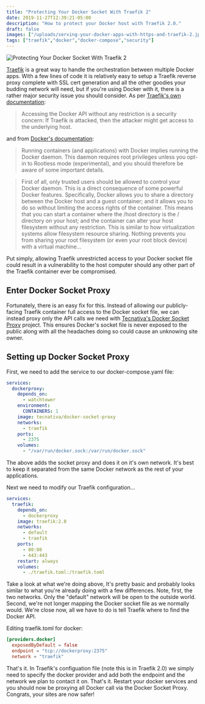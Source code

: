 ```yaml
---
title: "Protecting Your Docker Socket With Traefik 2"
date: 2019-11-27T12:39:21-05:00
description: "How to protect your Docker host with Traefik 2.0."
draft: false
images: ["/uploads/serving-your-docker-apps-with-https-and-traefik-2.jpg"]
tags: ["traefik","docker","docker-compose","security"]
---
```


![Protecting Your Docker Socket With Traefik 2](/uploads/serving-your-docker-apps-with-https-and-traefik-2.jpg)

[Traefik](https://traefik.io) is a great way to handle the orchestration between multiple Docker apps. With a few lines of code it is relatively easy to setup a Traefik reverse proxy complete with SSL cert generation and all the other goodies your budding network will need, but if you're using Docker with it, there is a rather major security issue you should consider. As per [Traefik's own documentation](https://docs.traefik.io/providers/docker/#docker-api-access):

> Accessing the Docker API without any restriction is a security concern: If Traefik is attacked, then the attacker might get access to the underlying host.

and from [Docker's documentation](https://docs.docker.com/engine/security/security/#docker-daemon-attack-surface):

> Running containers (and applications) with Docker implies running the Docker daemon. This daemon requires root privileges unless you opt-in to Rootless mode (experimental), and you should therefore be aware of some important details.

> First of all, only trusted users should be allowed to control your Docker daemon. This is a direct consequence of some powerful Docker features. Specifically, Docker allows you to share a directory between the Docker host and a guest container; and it allows you to do so without limiting the access rights of the container. This means that you can start a container where the /host directory is the / directory on your host; and the container can alter your host filesystem without any restriction. This is similar to how virtualization systems allow filesystem resource sharing. Nothing prevents you from sharing your root filesystem (or even your root block device) with a virtual machine...

Put simply, allowing Traefik unrestricted access to your Docker socket file could result in a vulnerability to the host computer should any other part of the Traefik container ever be compromised.

## Enter Docker Socket Proxy

Fortunately, there is an easy fix for this. Instead of allowing our publicly-facing Traefik container full access to the Docker socket file, we can instead proxy only the API calls we need with [Tecnativa's Docker Socket Proxy](https://github.com/Tecnativa/docker-socket-proxy) project. This ensures Docker's socket file is never exposed to the public along with all the headaches doing so could cause an unknowing site owner.

## Setting up Docker Socket Proxy

First, we need to add the service to our docker-compose.yaml file:

```yaml
services:
  dockerproxy:
    depends_on:
      - watchtower
    environment:
      CONTAINERS: 1
    image: tecnativa/docker-socket-proxy
    networks:
      - traefik
    ports:
      - 2375
    volumes:
      - "/var/run/docker.sock:/var/run/docker.sock"
```

The above adds the socket proxy and does it on it's own network. It's best to keep it separated from the same Docker network as the rest of your applications.

Next we need to modify our Traefik configuration...

```yaml
services:
  traefik:
    depends_on:
      - dockerproxy
    image: traefik:2.0
    networks:
      - default
      - traefik
    ports:
      - 80:80
      - 443:443
    restart: always
    volumes:
      - ./traefik.toml:/traefik.toml
```

Take a look at what we're doing above, It's pretty basic and probably looks similar to what you're already doing with a few differences. Note, first, the two networks. Only the "default" network will be open to the outside world. Second, we're not longer mapping the Docker socket file as we normally would. We're close now, all we have to do is tell Traefik where to find the Docker API.

Editing traefik.toml for docker:

```toml
[providers.docker]
  exposedByDefault = false
  endpoint = "tcp://dockerproxy:2375"
  network = "traefik"
```

That's it. In Traefik's configuation file (note this is in Traefik 2.0) we simply need to specify the docker provider and add both the endpoint and the network we plan to contact it on. That's it. Restart your docker services and you should now be proxying all Docker call via the Docker Socket Proxy. Congrats, your sites are now safer!
